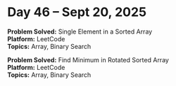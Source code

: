 # Day 46 – Sept 20, 2025

**Problem Solved:** Single Element in a Sorted Array                         
**Platform:** LeetCode                       
**Topics:** Array, Binary Search

      
**Problem Solved:** Find Minimum in Rotated Sorted Array                                 
**Platform:** LeetCode                       
**Topics:** Array, Binary Search

